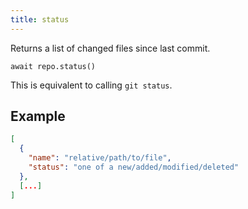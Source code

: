 ```yaml
---
title: status
---
```


<div class="lead">Returns a list of changed files since last commit.</div>

`await repo.status()`

This is equivalent to calling `git status`.

## Example

```json
[
  {
    "name": "relative/path/to/file",
    "status": "one of a new/added/modified/deleted"
  },
  [...]
]
```

